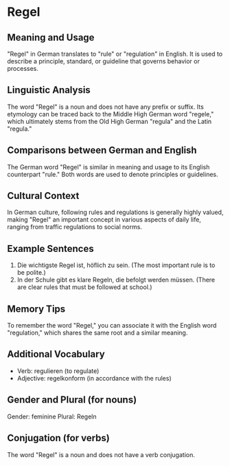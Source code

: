 # Regel
## Meaning and Usage
"Regel" in German translates to "rule" or "regulation" in English. It is used to describe a principle, standard, or guideline that governs behavior or processes.

## Linguistic Analysis
The word "Regel" is a noun and does not have any prefix or suffix. Its etymology can be traced back to the Middle High German word "regele," which ultimately stems from the Old High German "regula" and the Latin "regula."

## Comparisons between German and English
The German word "Regel" is similar in meaning and usage to its English counterpart "rule." Both words are used to denote principles or guidelines.

## Cultural Context
In German culture, following rules and regulations is generally highly valued, making "Regel" an important concept in various aspects of daily life, ranging from traffic regulations to social norms.

## Example Sentences
1. Die wichtigste Regel ist, höflich zu sein. (The most important rule is to be polite.)
2. In der Schule gibt es klare Regeln, die befolgt werden müssen. (There are clear rules that must be followed at school.)

## Memory Tips
To remember the word "Regel," you can associate it with the English word "regulation," which shares the same root and a similar meaning.

## Additional Vocabulary
- Verb: regulieren (to regulate)
- Adjective: regelkonform (in accordance with the rules)

## Gender and Plural (for nouns)
Gender: feminine
Plural: Regeln

## Conjugation (for verbs)
The word "Regel" is a noun and does not have a verb conjugation.